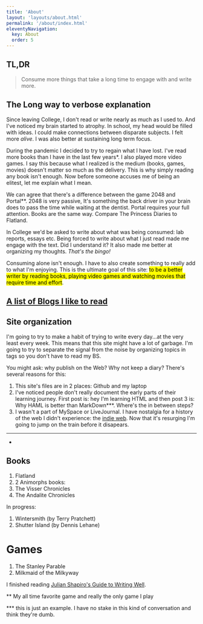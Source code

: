 ```yaml
---
title: 'About'
layout: 'layouts/about.html'
permalink: '/about/index.html'
eleventyNavigation:
  key: About
  order: 5
---
```

## TL,DR 

> Consume more things that take a long time to engage with and write more.

## The Long way to verbose explanation

Since leaving College, I don't read or write nearly as much as I used to. And I've noticed my brain started to atrophy. In school, my head would be filled with ideas. I could make connections between disparate subjects. I felt more *alive*. I was also better at sustaining long term focus.

During the pandemic I decided to try to regain what I have lost. I've read more books than I have in the last few years*. I also played more video games. I say this because what I realized is the medium (books, games, movies) doesn't matter so much as the delivery. This is why simply reading any book isn't enough. Now before someone accuses me of being an elitest, let me explain what I mean.

We can agree that there's a difference between the game 2048 and Portal**. 2048 is very passive, It's something the back driver in your brain does to pass the time while waiting at the dentist. Portal requires your full attention. Books are the same way. Compare The Princess Diaries to Flatland. 

In College we'd be asked to write about what was being consumed: lab reports, essays etc. Being forced to write about what I just read made me engage with the text. Did I understand it? It also made me better at organizing my thoughts. *That's the bingo!*

Consuming alone isn't enough. I have to also create something to really add to what I'm enjoying. This is the ultimate goal of this site: <mark>to be a better writer by reading books, playing video games and watching movies that require time and effort</mark>.

## [A list of Blogs I like to read](/recommend)

## Site organization

I'm going to try to make a habit of trying to write every day...at the very least every week. This means that this site might have a lot of garbage. I'm going to try to separate the signal from the noise by organizing topics in tags so you don't have to read my BS.

You might ask: why publish on the Web? Why not keep a diary?
There's several reasons for this:

1. This site's files are in 2 places: Github and my laptop
2. I've noticed people don't really document the early parts of their learning journey. First post is: hey I'm learning HTML and then post 3 is: Why HAML is better than MarkDown***. Where's the in between steps?   
3. I wasn't a part of MySpace or LiveJournal. I have nostalgia for a history of the web I didn't experience: the [indie web](https://www.jvt.me/posts/2019/10/20/indieweb-talk/). Now that it's resurging I'm going to jump on the train before it disapears. 


___________________________________________________________________

*
## Books

1. Flatland
2. 2 Animorphs books:
 1. The Visser Chronicles
 2. The Andalite Chronicles

In progress: 
1. Wintersmith (by Terry Pratchett)
2. Shutter Island (by Dennis Lehane)

# Games

1. The Stanley Parable
2. Milkmaid of the Milkyway

I finished reading [Julian Shapiro's Guide to Writing Well](https://www.julian.com/guide/write/intro). 

** My all time favorite game and really the only game I play

*** this is just an example. I have no stake in this kind of conversation and think they're dumb.